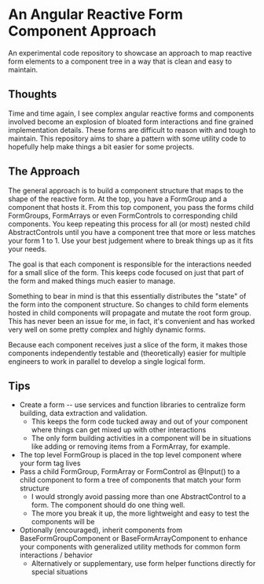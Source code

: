 # An Angular Reactive Form Component Approach

An experimental code repository to showcase an approach to map reactive form elements to a component tree in a way that is clean and easy to maintain.  

## Thoughts
Time and time again, I see complex angular reactive forms and components involved become an explosion of bloated form interactions and fine grained implementation details.  These forms are difficult to reason with and tough to maintain.  This repository aims to share a pattern with some utility code to hopefully help make things a bit easier for some projects.

## The Approach
The general approach is to build a component structure that maps to the shape of the reactive form.  At the top, you have a FormGroup and a component that hosts it.  From this top component, you pass the forms child FormGroups, FormArrays or even FormControls to corresponding child components.  You keep repeating this process for all (or most) nested child AbstractControls until you have a component tree that more or less matches your form 1 to 1.  Use your best judgement where to break things up as it fits your needs.

The goal is that each component is responsible for the interactions needed for a small slice of the form. This keeps code focused on just that part of the form and maked things much easier to manage. 

Something to bear in mind is that this essentially distributes the "state" of the form into the component structure.  So changes to child form elements hosted in child components will propagate and mutate the root form group.  This has never been an issue for me, in fact, it's convenient and has worked very well on some pretty complex and highly dynamic forms.

Because each component receives just a slice of the form, it makes those components independently testable and (theoretically) easier for multiple engineers to work in parallel to develop a single logical form. 

## Tips
- Create a form -- use services and function libraries to centralize form building, data extraction and validation.
  - This keeps the form code tucked away and out of your component where things can get mixed up with other interactions
  - The only form building activities in a component will be in situations like adding or removing items from a FormArray, for example.
- The top level FormGroup is placed in the top level component where your form tag lives
- Pass a child FormGroup, FormArray or FormControl as @Input() to a child component to form a tree of components that match your form structure
    -  I would strongly avoid passing more than one AbstractControl to a form.  The component should do one thing well.
    -  The more you break it up, the more lightweight and easy to test the components will be
- Optionally (encouraged), inherit components from BaseFormGroupComponent or BaseFormArrayComponent to enhance your components with generalized utility methods for common form interactions / behavior
  - Alternatively or supplementary, use form helper functions directly for special situations

